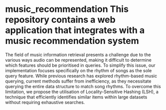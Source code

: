 # music_recommendation This repository contains a web application that integrates with a music recommendation system
The field of music information retrieval presents a challenge due to the various ways audio can be represented, making it difficult to determine which features should be prioritised in queries. To simplify this issue, our implementation focuses specifically on the rhythm of songs as the sole query feature. While previous research has explored rhythm-based music querying, current methods suffer from inefficiency, as they necessitate querying the entire data structure to match song rhythms. To overcome this limitation, we propose the utilisation of Locality-Sensitive Hashing (LSH), a technique that efficiently identifies similar items within large datasets without requiring exhaustive searches.
